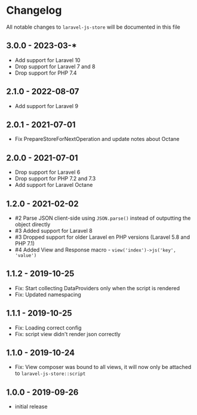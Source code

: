 # Changelog

All notable changes to `laravel-js-store` will be documented in this file

## 3.0.0 - 2023-03-*
- Add support for Laravel 10
- Drop support for Laravel 7 and 8
- Drop support for PHP 7.4

## 2.1.0 - 2022-08-07
- Add support for Laravel 9

## 2.0.1 - 2021-07-01
- Fix PrepareStoreForNextOperation and update notes about Octane

## 2.0.0 - 2021-07-01
- Drop support for Laravel 6
- Drop support for PHP 7.2 and 7.3
- Add support for Laravel Octane

## 1.2.0 - 2021-02-02

- #2 Parse JSON client-side using `JSON.parse()` instead of outputting the object directly
- #3 Added support for Laravel 8
- #3 Dropped support for older Laravel en PHP versions (Laravel 5.8 and PHP 7.1)
- #4 Added View and Response macro - `view('index')->js('key', 'value')`

## 1.1.2 - 2019-10-25

- Fix: Start collecting DataProviders only when the script is rendered
- Fix: Updated namespacing

## 1.1.1 - 2019-10-25

- Fix: Loading correct config
- Fix: script view didn't render json correctly

## 1.1.0 - 2019-10-24

- Fix: View composer was bound to all views, it will now only be attached to `laravel-js-store::script`

## 1.0.0 - 2019-09-26

- initial release
